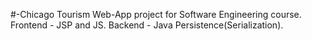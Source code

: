 #-Chicago Tourism
Web-App project for Software Engineering course. Frontend - JSP and JS. Backend - Java Persistence(Serialization).
